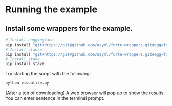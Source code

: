# Running the example

## Install some wrappers for the example.

```bash
# Install huggingface
pip install "git+https://git@github.com/asyml/forte-wrappers.git#egg=forte.huggingface&subdirectory=src/huggingface"
# Install stanze
pip install "git+https://git@github.com/asyml/forte-wrappers.git#egg=forte.stanza&subdirectory=src/stanza"
# Install stave
pip install stave
```

Try starting the script with the following:

```bash 
python visualize.py
```

(After a ton of downloading) A web browser will pop up to show the results. You can enter sentence in the terminal prompt.
